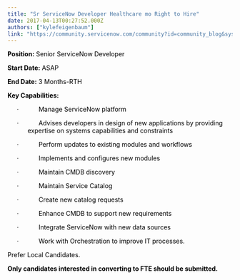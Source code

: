 ```yaml
---
title: "Sr ServiceNow Developer Healthcare mo Right to Hire"
date: 2017-04-13T00:27:52.000Z
authors: ["kylefeigenbaum"]
link: "https://community.servicenow.com/community?id=community_blog&sys_id=272e6a6ddbd0dbc01dcaf3231f961959"
---
```

<p style="margin-bottom: .0001pt;"><strong style="color: black;">Position:</strong><span style="color: black;"> Senior ServiceNow Developer </span></p><p style="margin-bottom: .0001pt;"><strong style="color: black;">Start Date:</strong><span style="color: black;"> ASAP </span></p><p style="margin-bottom: .0001pt;"><strong style="color: black;">End Date:</strong><span style="color: black;"> 3 Months-RTH </span></p><p style="margin-bottom: .0001pt;"><strong style="color: black;"> </strong></p><p style="margin-bottom: .0001pt;"><strong> </strong></p><p style="margin-bottom: .0001pt;"><span style="color: black;"> </span><strong style="color: black;">Key Capabilities:</strong></p><p style="padding-left: 45px; margin-bottom: .0001pt; text-indent: -.25in;"> ·<span style="font-size: 7.0pt;">                 </span><span style="color: black;">Manage ServiceNow platform</span></p><p style="padding-left: 45px; margin-bottom: .0001pt; text-indent: -.25in;"> ·<span style="font-size: 7.0pt;">                 </span><span style="color: black;">Advises developers in design of new applications by providing expertise on systems capabilities and constraints</span></p><p style="padding-left: 45px; margin-bottom: .0001pt; text-indent: -.25in;"> ·<span style="font-size: 7.0pt;">                 </span><span style="color: black;">Perform updates to existing modules and workflows</span></p><p style="padding-left: 45px; margin-bottom: .0001pt; text-indent: -.25in;"> ·<span style="font-size: 7.0pt;">                 </span><span style="color: black;">Implements and configures new modules</span></p><p style="padding-left: 45px; margin-bottom: .0001pt; text-indent: -.25in;"> ·<span style="font-size: 7.0pt;">                 </span><span style="color: black;">Maintain CMDB discovery</span></p><p style="padding-left: 45px; margin-bottom: .0001pt; text-indent: -.25in;"> ·<span style="font-size: 7.0pt;">                 </span><span style="color: black;">Maintain Service Catalog</span></p><p style="padding-left: 45px; margin-bottom: .0001pt; text-indent: -.25in;"> ·<span style="font-size: 7.0pt;">                 </span><span style="color: black;">Create new catalog requests</span></p><p style="padding-left: 45px; margin-bottom: .0001pt; text-indent: -.25in;"> ·<span style="font-size: 7.0pt;">                 </span><span style="color: black;">Enhance CMDB to support new requirements</span></p><p style="padding-left: 45px; margin-bottom: .0001pt; text-indent: -.25in;"> ·<span style="font-size: 7.0pt;">                 </span><span style="color: black;">Integrate ServiceNow with new data sources</span></p><p style="padding-left: 45px; margin-bottom: .0001pt; text-indent: -.25in;"> ·<span style="font-size: 7.0pt;">                 </span><span style="color: black;">Work with Orchestration to improve IT processes.</span></p><p style="margin-bottom: .0001pt;"><span style="color: black;"> </span></p><p style="margin-bottom: .0001pt;"><span style="color: black;">Prefer Local Candidates. </span></p><p style="margin-bottom: .0001pt;"><strong style="color: black;">Only candidates interested in converting to FTE should be submitted. </strong></p>